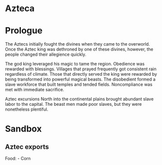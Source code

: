 # Azteca

# Prologue

The Aztecs initially fought the divines when they came to the overworld. Once the Aztec king was dethroned by one of these divines, however, the people changed their allegience quickly. 

The god king leveraged his magic to tame the region. Obedience was rewarded with blessings. Villages that prayed frequently got consistent rain regardless of climate. Those that directly served the king were rewarded by being transformed into powerful magical beasts. The disobedient formed a slave workforce that built temples and tended fields. Noncompliance was met with immediate sacrifice.

Aztec excursions North into the continental plains brought abundant slave labor to the capital. The beast men made poor slaves, but they were nonetheless plentiful.

# Sandbox


## Aztec exports
Food:
    - Corn
